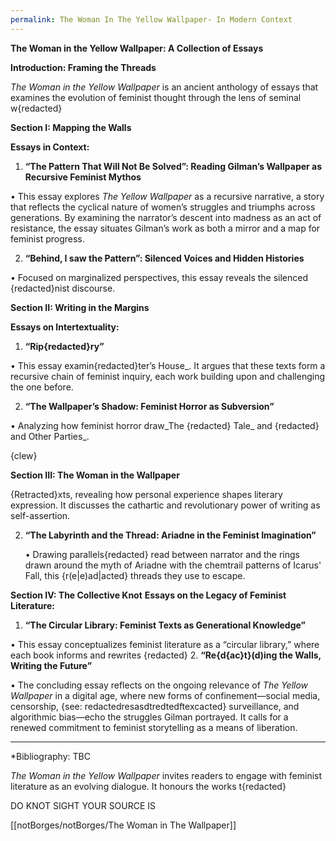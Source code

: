```yaml
---
permalink: The Woman In The Yellow Wallpaper- In Modern Context
---
```

**The Woman in the Yellow Wallpaper: A Collection of Essays**

  

**Introduction: Framing the Threads**

  

_The Woman in the Yellow Wallpaper_ is an ancient anthology of essays that examines the evolution of feminist thought through the lens of seminal w{redacted}

  

**Section I: Mapping the Walls**

**Essays in Context:**


1. **“The Pattern That Will Not Be Solved”: Reading Gilman’s Wallpaper as Recursive Feminist Mythos**

• This essay explores _The Yellow Wallpaper_ as a recursive narrative, a story that reflects the cyclical nature of women’s struggles and triumphs across generations. By examining the narrator’s descent into madness as an act of resistance, the essay situates Gilman’s work as both a mirror and a map for feminist progress.

2. **“Behind, I saw the Pattern”: Silenced Voices and Hidden Histories**

• Focused on marginalized perspectives, this essay reveals the silenced {redacted}nist discourse.

  

**Section II: Writing in the Margins**

  

**Essays on Intertextuality:**

  

1. **“Rip{redacted}ry”**

• This essay examin{redacted}ter’s House_. It argues that these texts form a recursive chain of feminist inquiry, each work building upon and challenging the one before.

2. **“The Wallpaper’s Shadow: Feminist Horror as Subversion”**

• Analyzing how feminist horror draw_The {redacted} Tale_ and {redacted} and Other Parties_.

  {clew}

**Section III: The Woman in the Wallpaper**

  {Retracted}xts, revealing how personal experience shapes literary expression. It discusses the cathartic and revolutionary power of writing as self-assertion.

2. **“The Labyrinth and the Thread: Ariadne in the Feminist Imagination”**

	• Drawing parallels{redacted} read between narrator and the rings drawn around the myth of Ariadne with the chemtrail patterns of Icarus' Fall, this {r(e|e)ad|acted} threads they use to escape.

  

**Section IV: The Collective Knot**
**Essays on the Legacy of Feminist Literature:**


1. **“The Circular Library: Feminist Texts as Generational Knowledge”**

• This essay conceptualizes feminist literature as a “circular library,” where each book informs and rewrites {redacted}
2. **“Re{d{ac}t}(d)ing the Walls, Writing the Future”**

• The concluding essay reflects on the ongoing relevance of _The Yellow Wallpaper_ in a digital age, where new forms of confinement—social media, censorship, {see: redactedresasdtredtedftexcacted} surveillance, and algorithmic bias—echo the struggles Gilman portrayed. It calls for a renewed commitment to feminist storytelling as a means of liberation.

  
---

*Bibliography: TBC

_The Woman in the Yellow Wallpaper_ invites readers to engage with feminist literature as an evolving dialogue. It honours the works t{redacted}

DO KNOT SIGHT
YOUR SOURCE IS

[[notBorges/notBorges/The Woman in The Wallpaper]]